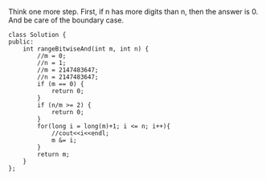 Think one more step. First, if n has more digits than n, then the answer is 0. And be care of the boundary case.
```
class Solution {
public:
    int rangeBitwiseAnd(int m, int n) {
        //m = 0;
        //n = 1;
        //m = 2147483647;
        //n = 2147483647;
        if (m == 0) {
            return 0;
        }
        if (n/m >= 2) {
            return 0;
        }
        for(long i = long(m)+1; i <= n; i++){
            //cout<<i<<endl;
            m &= i;
        }
        return m;
    }
};
```
